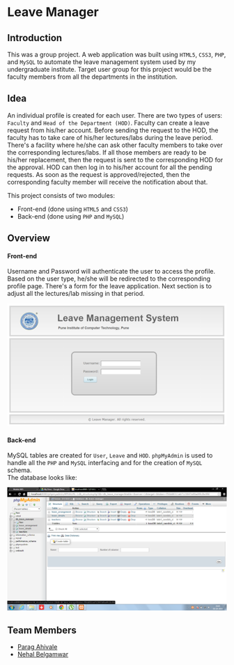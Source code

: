 # Leave Manager

## Introduction
This was a group project. A web application was built using `HTML5`, `CSS3`, `PHP`, and `MySQL` to automate the leave management system used by my undergraduate institute. Target user group for this project would be the faculty members from all the departments in the institution. 

## Idea
An individual profile is created for each user. There are two types of users: `Faculty` and `Head of the Department (HOD)`. Faculty can create a leave request from his/her account. Before sending the request to the HOD, the faculty has to take care of his/her lectures/labs during the leave period. There's a facility where he/she can ask other faculty members to take over the corresponding lectures/labs. If all those members are ready to be his/her replacement, then the request is sent to the corresponding HOD for the approval. HOD can then log in to his/her account for all the pending requests. As soon as the request is approved/rejected, then the corresponding faculty member will receive the notification about that.
  
This project consists of two modules:  
* Front-end (done using `HTML5` and `CSS3`)
* Back-end (done using `PHP` and `MySQL`)

## Overview
#### Front-end
Username and Password will authenticate the user to access the profile. Based on the user type, he/she will be redirected to the corresponding profile page. There's a form for the leave application. Next section is to adjust all the lectures/lab missing in that period.

![Home page](/HomePage.png)

#### Back-end
MySQL tables are created for `User`, `Leave` and `HOD`. `phpMyAdmin` is used to handle all the `PHP` and `MySQL` interfacing and for the creation of `MySQL` schema.  
The database looks like:  

![Database](/schema/db1.png)

## Team Members
  
* [Parag Ahivale](https://www.linkedin.com/in/parag-ahivale-901b7b91)
* [Nehal Belgamwar](https://www.linkedin.com/in/nehal-belgamwar-a8a61692)

